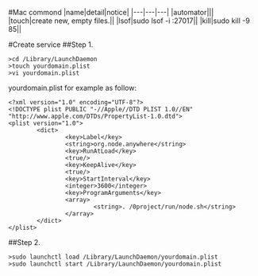 #Mac commond
|name|detail|notice|
|---|---|---|
|automator|||
|touch|create new, empty files.||
|lsof|sudo lsof -i :27017||
|kill|sudo kill -9 85||

#Create service
##Step 1.
```
>cd /Library/LaunchDaemon
>touch yourdomain.plist
>vi yourdomain.plist
```
yourdomain.plist for example as follow:
```
<?xml version="1.0" encoding="UTF-8"?>
<!DOCTYPE plist PUBLIC "-//Apple//DTD PLIST 1.0//EN" "http://www.apple.com/DTDs/PropertyList-1.0.dtd">
<plist version="1.0">
        <dict>
                <key>Label</key>
                <string>org.node.anywhere</string>
                <key>RunAtLoad</key>
                <true/>
                <key>KeepAlive</key>
                <true/>
                <key>StartInterval</key>
                <integer>3600</integer>
                <key>ProgramArguments</key>
                <array>
                        <string>. /0project/run/node.sh</string>
                </array>
        </dict>
</plist>
```
##Step 2.
```
>sudo launchctl load /Library/LaunchDaemon/yourdomain.plist
>sudo launchctl start /Library/LaunchDaemon/yourdomain.plist
```
